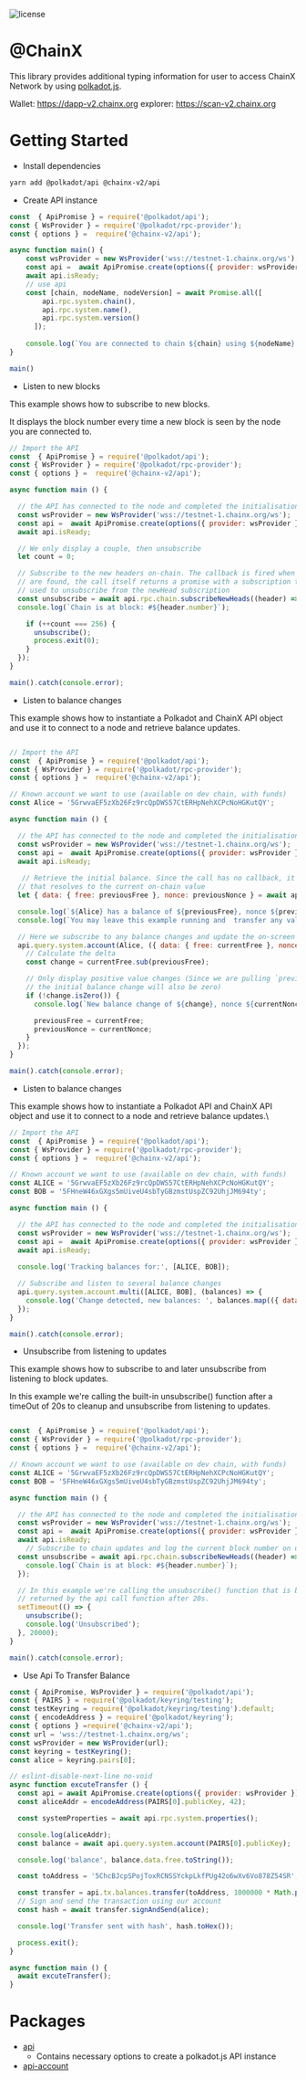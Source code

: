 ![license](https://img.shields.io/badge/License-Apache%202.0-blue?logo=apache&style=flat-square)

# @ChainX

This library provides additional typing information for user to access ChainX Network by using [polkadot.js](https://github.com/polkadot-js/api).

Wallet: https://dapp-v2.chainx.org
explorer: https://scan-v2.chainx.org

# Getting Started

- Install dependencies

```bash
yarn add @polkadot/api @chainx-v2/api
```

- Create API instance

```js
const  { ApiPromise } = require('@polkadot/api');
const { WsProvider } = require('@polkadot/rpc-provider');
const { options } =  require('@chainx-v2/api');

async function main() {
    const wsProvider = new WsProvider('wss://testnet-1.chainx.org/ws');
    const api =  await ApiPromise.create(options({ provider: wsProvider }));
    await api.isReady;
    // use api
    const [chain, nodeName, nodeVersion] = await Promise.all([
        api.rpc.system.chain(),
        api.rpc.system.name(),
        api.rpc.system.version()
      ]);
    
    console.log(`You are connected to chain ${chain} using ${nodeName} v${nodeVersion}`);
}

main()
```

- Listen to new blocks

This example shows how to subscribe to new blocks.

It displays the block number every time a new block is seen by the node you are connected to.

```js
// Import the API
const  { ApiPromise } = require('@polkadot/api');
const { WsProvider } = require('@polkadot/rpc-provider');
const { options } =  require('@chainx-v2/api');

async function main () {

  // the API has connected to the node and completed the initialisation process
  const wsProvider = new WsProvider('wss://testnet-1.chainx.org/ws');
  const api =  await ApiPromise.create(options({ provider: wsProvider }));
  await api.isReady;

  // We only display a couple, then unsubscribe
  let count = 0;

  // Subscribe to the new headers on-chain. The callback is fired when new headers
  // are found, the call itself returns a promise with a subscription that can be
  // used to unsubscribe from the newHead subscription
  const unsubscribe = await api.rpc.chain.subscribeNewHeads((header) => {
  console.log(`Chain is at block: #${header.number}`);

    if (++count === 256) {
      unsubscribe();
      process.exit(0);
    }
  });
}

main().catch(console.error);

```
- Listen to balance changes

This example shows how to instantiate a Polkadot and ChainX API object and use it to connect to a node and retrieve balance updates.

```js

// Import the API
const  { ApiPromise } = require('@polkadot/api');
const { WsProvider } = require('@polkadot/rpc-provider');
const { options } =  require('@chainx-v2/api');

// Known account we want to use (available on dev chain, with funds)
const Alice = '5GrwvaEF5zXb26Fz9rcQpDWS57CtERHpNehXCPcNoHGKutQY';

async function main () {

  // the API has connected to the node and completed the initialisation process
  const wsProvider = new WsProvider('wss://testnet-1.chainx.org/ws');
  const api =  await ApiPromise.create(options({ provider: wsProvider }));
  await api.isReady;
  
   // Retrieve the initial balance. Since the call has no callback, it is simply a promise
  // that resolves to the current on-chain value
  let { data: { free: previousFree }, nonce: previousNonce } = await api.query.system.account(Alice);

  console.log(`${Alice} has a balance of ${previousFree}, nonce ${previousNonce}`);
  console.log(`You may leave this example running and  transfer any value to ${Alice}`);

  // Here we subscribe to any balance changes and update the on-screen value
  api.query.system.account(Alice, ({ data: { free: currentFree }, nonce: currentNonce }) => {
    // Calculate the delta
    const change = currentFree.sub(previousFree);

    // Only display positive value changes (Since we are pulling `previous` above already,
    // the initial balance change will also be zero)
    if (!change.isZero()) {
      console.log(`New balance change of ${change}, nonce ${currentNonce}`);

      previousFree = currentFree;
      previousNonce = currentNonce;
    }
  });
}

main().catch(console.error);

```

- Listen to balance changes

This example shows how to instantiate a Polkadot API and ChainX API object and use it to connect to a node and retrieve balance updates.\

```js
// Import the API
const  { ApiPromise } = require('@polkadot/api');
const { WsProvider } = require('@polkadot/rpc-provider');
const { options } =  require('@chainx-v2/api');

// Known account we want to use (available on dev chain, with funds)
const ALICE = '5GrwvaEF5zXb26Fz9rcQpDWS57CtERHpNehXCPcNoHGKutQY';
const BOB = '5FHneW46xGXgs5mUiveU4sbTyGBzmstUspZC92UhjJM694ty';

async function main () {

  // the API has connected to the node and completed the initialisation process
  const wsProvider = new WsProvider('wss://testnet-1.chainx.org/ws');
  const api =  await ApiPromise.create(options({ provider: wsProvider }));
  await api.isReady;
  
  console.log('Tracking balances for:', [ALICE, BOB]);

  // Subscribe and listen to several balance changes
  api.query.system.account.multi([ALICE, BOB], (balances) => {
    console.log('Change detected, new balances: ', balances.map(({ data: { free } }) => free));
  });
}

main().catch(console.error);

```

- Unsubscribe from listening to updates

This example shows how to subscribe to and later unsubscribe from listening to block updates.

In this example we're calling the built-in unsubscribe() function after a timeOut of 20s to cleanup and unsubscribe from listening to updates.

```js

const  { ApiPromise } = require('@polkadot/api');
const { WsProvider } = require('@polkadot/rpc-provider');
const { options } =  require('@chainx-v2/api');

// Known account we want to use (available on dev chain, with funds)
const ALICE = '5GrwvaEF5zXb26Fz9rcQpDWS57CtERHpNehXCPcNoHGKutQY';
const BOB = '5FHneW46xGXgs5mUiveU4sbTyGBzmstUspZC92UhjJM694ty';

async function main () {

  // the API has connected to the node and completed the initialisation process
  const wsProvider = new WsProvider('wss://testnet-1.chainx.org/ws');
  const api =  await ApiPromise.create(options({ provider: wsProvider }));
  await api.isReady;
    // Subscribe to chain updates and log the current block number on update.
  const unsubscribe = await api.rpc.chain.subscribeNewHeads((header) => {
    console.log(`Chain is at block: #${header.number}`);
  });

  // In this example we're calling the unsubscribe() function that is being
  // returned by the api call function after 20s.
  setTimeout(() => {
    unsubscribe();
    console.log('Unsubscribed');
  }, 20000);
}

main().catch(console.error);
```

- Use Api To Transfer Balance

```js
const { ApiPromise, WsProvider } = require('@polkadot/api');
const { PAIRS } = require('@polkadot/keyring/testing');
const testKeyring = require('@polkadot/keyring/testing').default;
const { encodeAddress } = require('@polkadot/keyring');
const { options } =require('@chainx-v2/api');
const url = 'wss://testnet-1.chainx.org/ws';
const wsProvider = new WsProvider(url);
const keyring = testKeyring();
const alice = keyring.pairs[0];

// eslint-disable-next-line no-void
async function excuteTransfer () {
  const api = await ApiPromise.create(options({ provider: wsProvider }));
  const aliceAddr = encodeAddress(PAIRS[0].publicKey, 42);

  const systemProperties = await api.rpc.system.properties();

  console.log(aliceAddr);
  const balance = await api.query.system.account(PAIRS[0].publicKey);

  console.log('balance', balance.data.free.toString());

  const toAddress = '5ChcBJcpSPojToxRCNSSYckpLkfPUg42o6wXv6Vo878Z54SR';

  const transfer = api.tx.balances.transfer(toAddress, 1000000 * Math.pow(10, 8));
  // Sign and send the transaction using our account
  const hash = await transfer.signAndSend(alice);

  console.log('Transfer sent with hash', hash.toHex());

  process.exit();
}

async function main () {
  await excuteTransfer();
}

```

# Packages

- [api](./packages/api)
  - Contains necessary options to create a polkadot.js API instance
- [api-account](./packages/api-derive)
